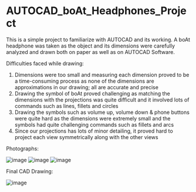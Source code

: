 # AUTOCAD_boAt_Headphones_Project

This is a simple project to familiarize with AUTOCAD and its working. A boAt headphone was taken as the object and its dimensions were carefully analyzed and drawn both on paper as well as on AUTOCAD Software.

Difficulties faced while drawing:
 1) Dimensions were too small and measuring each dimension proved to be a time-consuming process as none of the dimensions are approximations in our drawing; all are accurate and precise
 2) Drawing the symbol of boAt proved challenging as matching the dimensions with the projections was quite difficult and it involved lots of commands such as lines, fillets and circles
 3) Drawing the symbols such as volume up, volume down & phone buttons were quite hard as the dimensions were extremely small and the symbols had quite challenging commands such as fillets and arcs
 4) Since our projections has lots of minor detailing, it proved hard to project each view symmetrically along with the other views

Photographs:

![image](https://github.com/user-attachments/assets/69303d6b-2bab-4cd7-a373-1bdb0920e66f)
![image](https://github.com/user-attachments/assets/cf7a36c7-98d2-4392-afc0-200155589355)
![image](https://github.com/user-attachments/assets/999676c6-df0f-4f3a-ac5d-bc05448c7a27)

Final CAD Drawing:

![image](https://github.com/user-attachments/assets/d36e337f-5277-4390-9734-df069b35294a)



